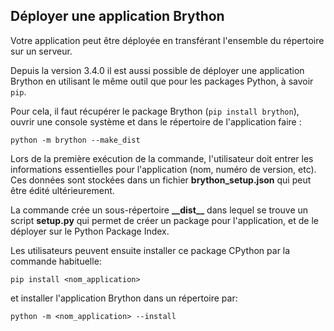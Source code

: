 Déployer une application Brython
--------------------------------

Votre application peut être déployée en transférant l'ensemble du répertoire
sur un serveur.

Depuis la version 3.4.0 il est aussi possible de déployer une application
Brython en utilisant le même outil que pour les packages Python, à savoir `pip`.

Pour cela, il faut récupérer le package Brython (`pip install brython`),
ouvrir une console système et dans le répertoire de l'application faire :

    python -m brython --make_dist

Lors de la première exécution de la commande, l'utilisateur doit entrer les
informations essentielles pour l'application (nom, numéro de version, etc).
Ces données sont stockées dans un fichier __brython_setup.json__ qui peut
être édité ultérieurement.

La commande crée un sous-répertoire __\_\_dist\_\___ dans lequel se trouve un
script __setup.py__ qui permet de créer un package pour l'application, et de
le déployer sur le Python Package Index.

Les utilisateurs peuvent ensuite installer ce package CPython par la commande
habituelle:

    pip install <nom_application>

et installer l'application Brython dans un répertoire par:

    python -m <nom_application> --install
